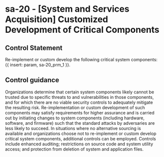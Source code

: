 # sa-20 - \[System and Services Acquisition\] Customized Development of Critical Components

## Control Statement

Re-implement or custom develop the following critical system components: {{ insert: param, sa-20_prm_1 }}.

## Control guidance

Organizations determine that certain system components likely cannot be trusted due to specific threats to and vulnerabilities in those components, and for which there are no viable security controls to adequately mitigate the resulting risk. Re-implementation or custom development of such components may satisfy requirements for higher assurance and is carried out by initiating changes to system components (including hardware, software, and firmware) such that the standard attacks by adversaries are less likely to succeed. In situations where no alternative sourcing is available and organizations choose not to re-implement or custom develop critical system components, additional controls can be employed. Controls include enhanced auditing; restrictions on source code and system utility access; and protection from deletion of system and application files.
